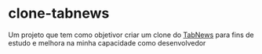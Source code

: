 # clone-tabnews
Um projeto que tem como objetivor criar um clone do <a href="https://www.tabnews.com.br">TabNews</a> para fins de estudo e melhora na minha capacidade como desenvolvedor 
